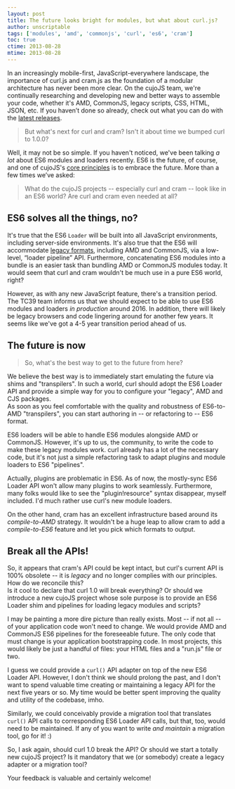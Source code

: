 ```yaml
---
layout: post
title: The future looks bright for modules, but what about curl.js?
author: unscriptable
tags: ['modules', 'amd', 'commonjs', 'curl', 'es6', 'cram']
toc: true
ctime: 2013-08-28
mtime: 2013-08-28
---
```


In an increasingly mobile-first, JavaScript-everywhere landscape, the 
importance of curl.js and cram.js as the foundation of a modular 
architecture has never been more clear.  On the cujoJS team, 
we're continually researching and developing new and better ways 
to assemble your code, whether it's AMD, CommonJS, legacy scripts, 
CSS, HTML, JSON, etc. If you haven’t done so already, check out what 
you can do with the [latest releases](new-cram-and-curl-releases/).

> But what's next for curl and cram?  Isn't it about time we bumped curl to 
1.0.0?  

Well, it may not be so simple.  If you haven't noticed, we've been talking 
*a lot* about ES6 modules and loaders recently.  ES6 is the future, of 
course, and one of cujoJS's [core principles](http://cujojs.com/manifesto.html)
is to embrace the future.  More than a few times we’ve asked:

> What do the cujoJS projects -- especially curl and cram -- look like in an 
ES6 world?  Are curl and cram even needed at all?

<a name="jump"></a>

## ES6 solves all the things, no?

It's true that the ES6 `Loader` will be built into all JavaScript environments, 
including server-side environments.  It's also true that the ES6 will 
accommodate [legacy formats](https://gist.github.com/wycats/51c96e3adcdb3a68cbc3/), 
including AMD and CommonJS, via a low-level, “loader pipeline” API.
Furthermore, concatenating ES6 modules into a bundle is an easier task than 
bundling AMD or CommonJS modules today.  It would seem that curl and cram 
wouldn't be much use in a pure ES6 world, right?

However, as with any new JavaScript feature, there's a transition period.  The 
TC39 team informs us that we should expect to be able to use ES6 modules and 
loaders *in production* around 2016.  In addition, there will likely be legacy 
browsers and code lingering around for another few years.  It seems like we've 
got a 4-5 year transition period ahead of us.

## The future is now

> So, what's the best way to get to the future from here?  

We believe the best way is to immediately start emulating the future via shims 
and "transpilers".  In such a world, curl should adopt the ES6 Loader API and 
provide a simple way for you to configure your "legacy", AMD and CJS packages.  
As soon as you feel comfortable with the quality and robustness of ES6-to-AMD 
"transpilers", you can start authoring in -- or refactoring to -- ES6 format.

ES6 loaders will be able to handle ES6 modules alongside AMD or CommonJS. 
However, it's up to us, the community, to write the code to make these legacy 
modules work.  curl already has a lot of the necessary code, but it's not just 
a simple refactoring task to adapt plugins and module loaders to ES6 
"pipelines".  

Actually, plugins are problematic in ES6.  As of now, the 
mostly-sync ES6 Loader API won't allow many plugins to work seamlessly.
Furthermore, many folks would like to see the "plugin!resource" syntax 
disappear, myself included.  I'd much rather use curl's new module loaders.

On the other hand, cram has an excellent infrastructure based around its 
*compile-to-AMD* strategy.  It wouldn't be a huge leap to allow cram to add a 
*compile-to-ES6* feature and let you pick which formats to output.  

## Break all the APIs!

So, it appears that cram's API could be kept intact, but curl's current API is 
100% obsolete -- it is _legacy_ and no longer complies with our principles.
How do we reconcile this?  
Is it cool to declare that curl 1.0 will break everything?  Or should we 
introduce a new cujoJS project whose sole purpose is to provide an ES6 Loader 
shim and pipelines for loading legacy modules and scripts?

I may be painting a more dire picture than really exists.  Most -- if not all 
-- of your application code won't need to change.  We would provide AMD and 
CommonJS ES6 pipelines for the foreseeable future.  The only code that must 
change is your application bootstrapping code.  In most projects, this would 
likely be just a handful of files: your HTML files and a "run.js" file or two.

I guess we could provide a `curl()` API adapter on top of the new ES6 Loader 
API.  However, I don't think we should prolong the past, and I don't want to 
spend valuable time creating or maintaining a legacy API for the next five years 
or so.  My time would be better spent improving the quality and utility of the 
codebase, imho.  

Similarly, we could conceivably provide a migration tool that translates 
`curl()` API calls to corresponding ES6 Loader API calls, but that, too, would 
need to be maintained.  If any of you want to write *and maintain* a migration 
tool, go for it! :)

So, I ask again, should curl 1.0 break the API?  Or should we start a totally 
new cujoJS project?  Is it mandatory that we (or somebody) create a legacy
adapter or a migration tool?  

Your feedback is valuable and certainly welcome!

